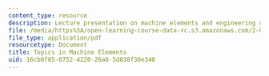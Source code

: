 ```yaml
---
content_type: resource
description: Lecture presentation on machine elements and engineering materials.
file: /media/https%3A/open-learning-course-data-rc.s3.amazonaws.com/2-017j-design-of-electromechanical-robotic-systems-fall-2009/16cb0f850752422026a85d838f30e340_MIT2_017JF09_machines.pdf
file_type: application/pdf
resourcetype: Document
title: Topics in Machine Elements
uid: 16cb0f85-0752-4220-26a8-5d838f30e340
---
```

